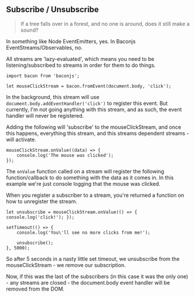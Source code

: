 ## Subscribe / Unsubscribe

> If a tree falls over in a forest, and no one is around, does it still make a sound?

In something like Node EventEmitters, yes.  In Baconjs EventStreams/Observables, no.

All streams are 'lazy-evaluated', which means you need to be listening/subscribed to streams in order for them to do things.

```
import bacon from 'baconjs';

let mouseClickStream = bacon.fromEvent(document.body, 'click');
```

In the background, this stream will use `document.body.addEventHandler('click')` to register this event.  But currently, I'm not going anything with this stream, and as such, the event handler will never be registered.

Adding the following will 'subscribe' to the mouseClickStream, and once this happens, everything this stream, and this streams dependent streams - will activate.

```
mouseClickStream.onValue((data) => {
    console.log('The mouse was clicked'); 
});
```

The `onValue` function called on a stream will register the following function/callback to do something with the data as it comes in.  In this example we're just console logging that the mouse was clicked.

When you register a subscriber to a stream, you're returned a function on how to unregister the stream.

```
let unsubscribe = mouseClickStream.onValue(() => { console.log('click!'); });

setTimeout(() => {
    console.log('You\'ll see no more clicks from me!');

    unsubscribe();
}, 5000);
```

So after 5 seconds in a nasty little set timeout, we unsubscribe from the mouseClickStream - we remove our subscription.

Now, if this was the last of the subscribers (in this case it was the only one) - any streams are closed - the document.body event handler will be removed from the DOM.
